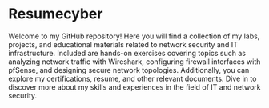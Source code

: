 # Resumecyber
Welcome to my GitHub repository! Here you will find a collection of my labs, projects, and educational materials related to network security and IT infrastructure. Included are hands-on exercises covering topics such as analyzing network traffic with Wireshark, configuring firewall interfaces with pfSense, and designing secure network topologies. Additionally, you can explore my certifications, resume, and other relevant documents. Dive in to discover more about my skills and experiences in the field of IT and network security.
